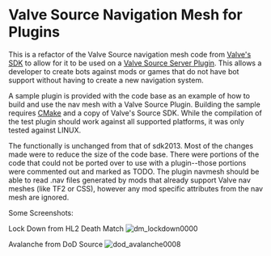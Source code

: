 # Valve Source Navigation Mesh for Plugins
This is a refactor of the Valve Source navigation mesh code from [Valve's SDK](https://github.com/alliedmodders/hl2sdk) to allow for it to be used on a [Valve Source Server Plugin](https://developer.valvesoftware.com/wiki/Server_plugins). This allows a developer to create bots against mods or games that do not have bot support without having to create a new navigation system.  

A sample plugin is provided with the code base as an example of how to build and use the nav mesh with a Valve Source Plugin.  Building the sample requires [CMake](https://cmake.org/) and a copy of Valve's Source SDK.  While the compilation of the test plugin should work against all supported platforms, it was only tested against LINUX.

The functionally is unchanged from that of sdk2013.  Most of the changes made were to reduce the size of the code base.  There were portions of the code that could not be ported over to use with a plugin--those portions were commented out and marked as TODO. The plugin navmesh should be able to read .nav files generated by mods that already support Valve nav meshes (like TF2 or CSS), however any mod specific attributes from the nav mesh are ignored.

Some Screenshots:

Lock Down from HL2 Death Match
![dm_lockdown0000](https://user-images.githubusercontent.com/43772004/48299281-dc221200-e47f-11e8-907b-f2b44e5976a2.jpeg)

Avalanche from DoD Source
![dod_avalanche0008](https://user-images.githubusercontent.com/43772004/48299306-59e61d80-e480-11e8-827a-82d156b10fa7.jpeg)
